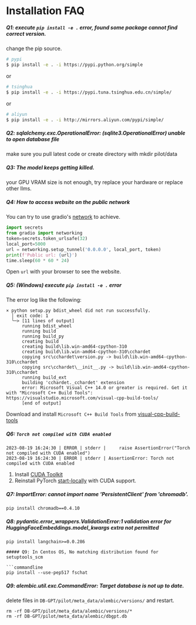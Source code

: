 Installation FAQ
==================================


##### Q1: execute `pip install -e .` error, found some package cannot find correct version.
change the pip source.

```bash
# pypi
$ pip install -e . -i https://pypi.python.org/simple
```

or

```bash
# tsinghua
$ pip install -e . -i https://pypi.tuna.tsinghua.edu.cn/simple/
```

or

```bash
# aliyun
$ pip install -e . -i http://mirrors.aliyun.com/pypi/simple/
```

##### Q2: sqlalchemy.exc.OperationalError: (sqlite3.OperationalError) unable to open database file 

make sure you pull latest code or create directory with mkdir pilot/data

##### Q3: The model keeps getting killed.

your GPU VRAM size is not enough, try replace your hardware or replace other llms.

##### Q4: How to access website on the public network

You can try to use gradio's [network](https://github.com/gradio-app/gradio/blob/main/gradio/networking.py) to achieve.
```python
import secrets
from gradio import networking
token=secrets.token_urlsafe(32)
local_port=5000
url = networking.setup_tunnel('0.0.0.0', local_port, token)
print(f'Public url: {url}')
time.sleep(60 * 60 * 24)
```

Open `url` with your browser to see the website.

##### Q5: (Windows) execute `pip install -e .` error

The error log like the following:
``` 
× python setup.py bdist_wheel did not run successfully.
  │ exit code: 1
  ╰─> [11 lines of output]
      running bdist_wheel
      running build
      running build_py
      creating build
      creating build\lib.win-amd64-cpython-310
      creating build\lib.win-amd64-cpython-310\cchardet
      copying src\cchardet\version.py -> build\lib.win-amd64-cpython-310\cchardet
      copying src\cchardet\__init__.py -> build\lib.win-amd64-cpython-310\cchardet
      running build_ext
      building 'cchardet._cchardet' extension
      error: Microsoft Visual C++ 14.0 or greater is required. Get it with "Microsoft C++ Build Tools": https://visualstudio.microsoft.com/visual-cpp-build-tools/
      [end of output]
```

Download and install `Microsoft C++ Build Tools` from [visual-cpp-build-tools](https://visualstudio.microsoft.com/visual-cpp-build-tools/)



##### Q6: `Torch not compiled with CUDA enabled`

```
2023-08-19 16:24:30 | ERROR | stderr |     raise AssertionError("Torch not compiled with CUDA enabled")
2023-08-19 16:24:30 | ERROR | stderr | AssertionError: Torch not compiled with CUDA enabled
```

1. Install [CUDA Toolkit](https://developer.nvidia.com/cuda-toolkit-archive)
2. Reinstall PyTorch [start-locally](https://pytorch.org/get-started/locally/#start-locally) with CUDA support.

##### Q7: ImportError: cannot import name 'PersistentClient' from 'chromadb'.

```commandline
pip install chromadb==0.4.10
```

##### Q8: pydantic.error_wrappers.ValidationError:1 validation error for HuggingFaceEmbeddings.model_kwargs extra not permitted

```commandline
pip install langchain>=0.0.286

##### Q9: In Centos OS, No matching distribution found for setuptools_scm

```commandline
pip install --use-pep517 fschat
```

##### Q9: alembic.util.exc.CommandError: Target database is not up to date.
delete files in `DB-GPT/pilot/meta_data/alembic/versions/` and restart.
```commandline
rm -rf DB-GPT/pilot/meta_data/alembic/versions/*
rm -rf DB-GPT/pilot/meta_data/alembic/dbgpt.db
```
